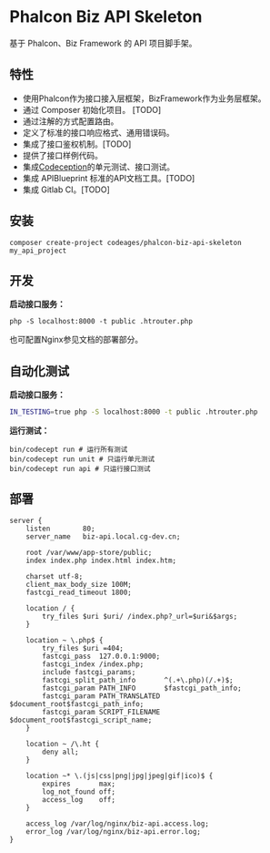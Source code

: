# Phalcon Biz API Skeleton

基于 Phalcon、Biz Framework 的 API 项目脚手架。

## 特性

* 使用Phalcon作为接口接入层框架，BizFramework作为业务层框架。
* 通过 Composer 初始化项目。 [TODO]
* 通过注解的方式配置路由。
* 定义了标准的接口响应格式、通用错误码。
* 集成了接口鉴权机制。[TODO]
* 提供了接口样例代码。
* 集成[Codeception](http://codeception.com/)的单元测试、接口测试。
* 集成 APIBlueprint 标准的API文档工具。[TODO]
* 集成 Gitlab CI。[TODO]

## 安装

```
composer create-project codeages/phalcon-biz-api-skeleton my_api_project
```

## 开发

**启动接口服务：**

```shell
php -S localhost:8000 -t public .htrouter.php
```

也可配置Nginx参见文档的部署部分。

## 自动化测试

**启动接口服务：**
```bash
IN_TESTING=true php -S localhost:8000 -t public .htrouter.php
```

**运行测试：**
```
bin/codecept run # 运行所有测试
bin/codecept run unit # 只运行单元测试
bin/codecept run api # 只运行接口测试
```

## 部署

```
server {
    listen        80;
    server_name   biz-api.local.cg-dev.cn;

    root /var/www/app-store/public;
    index index.php index.html index.htm;

    charset utf-8;
    client_max_body_size 100M;
    fastcgi_read_timeout 1800;

    location / {
        try_files $uri $uri/ /index.php?_url=$uri&$args;
    }

    location ~ \.php$ {
        try_files $uri =404;
        fastcgi_pass  127.0.0.1:9000;
        fastcgi_index /index.php;
        include fastcgi_params;
        fastcgi_split_path_info       ^(.+\.php)(/.+)$;
        fastcgi_param PATH_INFO       $fastcgi_path_info;
        fastcgi_param PATH_TRANSLATED $document_root$fastcgi_path_info;
        fastcgi_param SCRIPT_FILENAME $document_root$fastcgi_script_name;
    }

    location ~ /\.ht {
        deny all;
    }

    location ~* \.(js|css|png|jpg|jpeg|gif|ico)$ {
        expires       max;
        log_not_found off;
        access_log    off;
    }

    access_log /var/log/nginx/biz-api.access.log;
    error_log /var/log/nginx/biz-api.error.log;
}
```